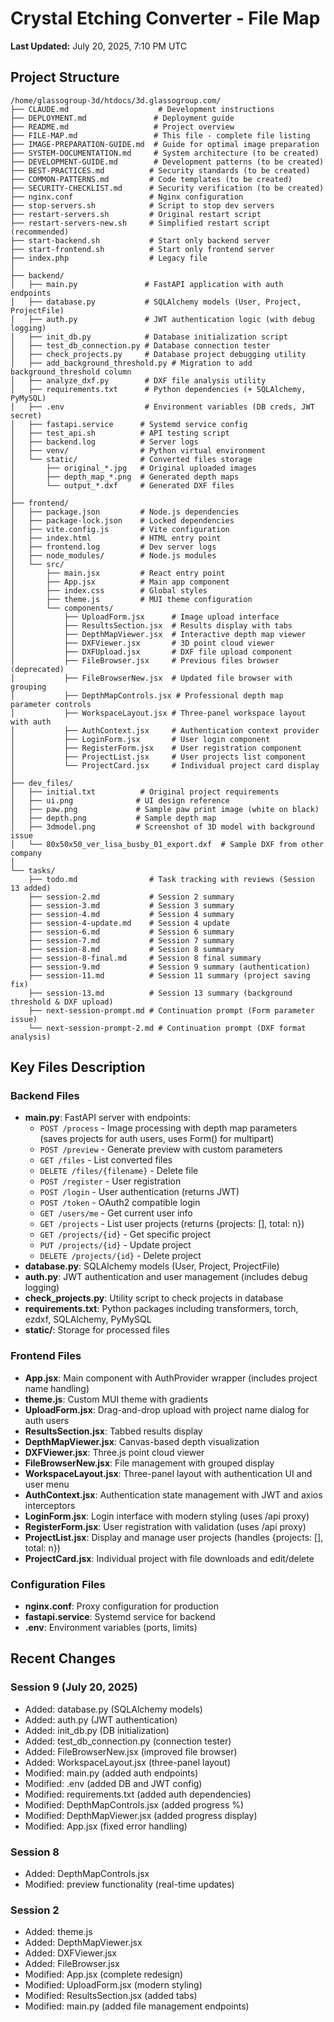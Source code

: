 # Crystal Etching Converter - File Map

**Last Updated:** July 20, 2025, 7:10 PM UTC

## Project Structure

```
/home/glassogroup-3d/htdocs/3d.glassogroup.com/
├── CLAUDE.md                    # Development instructions
├── DEPLOYMENT.md               # Deployment guide
├── README.md                   # Project overview
├── FILE-MAP.md                 # This file - complete file listing
├── IMAGE-PREPARATION-GUIDE.md  # Guide for optimal image preparation
├── SYSTEM-DOCUMENTATION.md     # System architecture (to be created)
├── DEVELOPMENT-GUIDE.md        # Development patterns (to be created)
├── BEST-PRACTICES.md          # Security standards (to be created)
├── COMMON-PATTERNS.md         # Code templates (to be created)
├── SECURITY-CHECKLIST.md      # Security verification (to be created)
├── nginx.conf                 # Nginx configuration
├── stop-servers.sh            # Script to stop dev servers
├── restart-servers.sh         # Original restart script
├── restart-servers-new.sh     # Simplified restart script (recommended)
├── start-backend.sh           # Start only backend server
├── start-frontend.sh          # Start only frontend server
├── index.php                  # Legacy file
│
├── backend/
│   ├── main.py               # FastAPI application with auth endpoints
│   ├── database.py           # SQLAlchemy models (User, Project, ProjectFile)
│   ├── auth.py               # JWT authentication logic (with debug logging)
│   ├── init_db.py            # Database initialization script
│   ├── test_db_connection.py # Database connection tester
│   ├── check_projects.py     # Database project debugging utility
│   ├── add_background_threshold.py # Migration to add background_threshold column
│   ├── analyze_dxf.py        # DXF file analysis utility
│   ├── requirements.txt      # Python dependencies (+ SQLAlchemy, PyMySQL)
│   ├── .env                  # Environment variables (DB creds, JWT secret)
│   ├── fastapi.service      # Systemd service config
│   ├── test_api.sh          # API testing script
│   ├── backend.log          # Server logs
│   ├── venv/                # Python virtual environment
│   └── static/              # Converted files storage
│       ├── original_*.jpg   # Original uploaded images
│       ├── depth_map_*.png  # Generated depth maps
│       └── output_*.dxf     # Generated DXF files
│
├── frontend/
│   ├── package.json         # Node.js dependencies
│   ├── package-lock.json    # Locked dependencies
│   ├── vite.config.js       # Vite configuration
│   ├── index.html           # HTML entry point
│   ├── frontend.log         # Dev server logs
│   ├── node_modules/        # Node.js modules
│   └── src/
│       ├── main.jsx         # React entry point
│       ├── App.jsx          # Main app component
│       ├── index.css        # Global styles
│       ├── theme.js         # MUI theme configuration
│       └── components/
│           ├── UploadForm.jsx      # Image upload interface
│           ├── ResultsSection.jsx  # Results display with tabs
│           ├── DepthMapViewer.jsx  # Interactive depth map viewer
│           ├── DXFViewer.jsx       # 3D point cloud viewer
│           ├── DXFUpload.jsx       # DXF file upload component
│           ├── FileBrowser.jsx     # Previous files browser (deprecated)
│           ├── FileBrowserNew.jsx  # Updated file browser with grouping
│           ├── DepthMapControls.jsx # Professional depth map parameter controls
│           ├── WorkspaceLayout.jsx # Three-panel workspace layout with auth
│           ├── AuthContext.jsx     # Authentication context provider
│           ├── LoginForm.jsx       # User login component
│           ├── RegisterForm.jsx    # User registration component
│           ├── ProjectList.jsx     # User projects list component
│           └── ProjectCard.jsx     # Individual project card display
│
├── dev_files/
│   ├── initial.txt          # Original project requirements
│   ├── ui.png              # UI design reference
│   ├── paw.png             # Sample paw print image (white on black)
│   ├── depth.png           # Sample depth map
│   ├── 3dmodel.png         # Screenshot of 3D model with background issue
│   └── 80x50x50_ver_lisa_busby_01_export.dxf  # Sample DXF from other company
│
└── tasks/
    ├── todo.md                # Task tracking with reviews (Session 13 added)
    ├── session-2.md           # Session 2 summary
    ├── session-3.md           # Session 3 summary
    ├── session-4.md           # Session 4 summary
    ├── session-4-update.md    # Session 4 update
    ├── session-6.md           # Session 6 summary
    ├── session-7.md           # Session 7 summary
    ├── session-8.md           # Session 8 summary
    ├── session-8-final.md     # Session 8 final summary
    ├── session-9.md           # Session 9 summary (authentication)
    ├── session-11.md          # Session 11 summary (project saving fix)
    ├── session-13.md          # Session 13 summary (background threshold & DXF upload)
    ├── next-session-prompt.md # Continuation prompt (Form parameter issue)
    └── next-session-prompt-2.md # Continuation prompt (DXF format analysis)
```

## Key Files Description

### Backend Files
- **main.py**: FastAPI server with endpoints:
  - `POST /process` - Image processing with depth map parameters (saves projects for auth users, uses Form() for multipart)
  - `POST /preview` - Generate preview with custom parameters
  - `GET /files` - List converted files
  - `DELETE /files/{filename}` - Delete file
  - `POST /register` - User registration
  - `POST /login` - User authentication (returns JWT)
  - `POST /token` - OAuth2 compatible login
  - `GET /users/me` - Get current user info
  - `GET /projects` - List user projects (returns {projects: [], total: n})
  - `GET /projects/{id}` - Get specific project
  - `PUT /projects/{id}` - Update project
  - `DELETE /projects/{id}` - Delete project
- **database.py**: SQLAlchemy models (User, Project, ProjectFile)
- **auth.py**: JWT authentication and user management (includes debug logging)
- **check_projects.py**: Utility script to check projects in database
- **requirements.txt**: Python packages including transformers, torch, ezdxf, SQLAlchemy, PyMySQL
- **static/**: Storage for processed files

### Frontend Files
- **App.jsx**: Main component with AuthProvider wrapper (includes project name handling)
- **theme.js**: Custom MUI theme with gradients
- **UploadForm.jsx**: Drag-and-drop upload with project name dialog for auth users
- **ResultsSection.jsx**: Tabbed results display
- **DepthMapViewer.jsx**: Canvas-based depth visualization
- **DXFViewer.jsx**: Three.js point cloud viewer
- **FileBrowserNew.jsx**: File management with grouped display
- **WorkspaceLayout.jsx**: Three-panel layout with authentication UI and user menu
- **AuthContext.jsx**: Authentication state management with JWT and axios interceptors
- **LoginForm.jsx**: Login interface with modern styling (uses /api proxy)
- **RegisterForm.jsx**: User registration with validation (uses /api proxy)
- **ProjectList.jsx**: Display and manage user projects (handles {projects: [], total: n})
- **ProjectCard.jsx**: Individual project with file downloads and edit/delete

### Configuration Files
- **nginx.conf**: Proxy configuration for production
- **fastapi.service**: Systemd service for backend
- **.env**: Environment variables (ports, limits)

## Recent Changes

### Session 9 (July 20, 2025)
- Added: database.py (SQLAlchemy models)
- Added: auth.py (JWT authentication)
- Added: init_db.py (DB initialization)
- Added: test_db_connection.py (connection tester)
- Added: FileBrowserNew.jsx (improved file browser)
- Added: WorkspaceLayout.jsx (three-panel layout)
- Modified: main.py (added auth endpoints)
- Modified: .env (added DB and JWT config)
- Modified: requirements.txt (added auth dependencies)
- Modified: DepthMapControls.jsx (added progress %)
- Modified: DepthMapViewer.jsx (added progress display)
- Modified: App.jsx (fixed error handling)

### Session 8
- Added: DepthMapControls.jsx
- Modified: preview functionality (real-time updates)

### Session 2
- Added: theme.js
- Added: DepthMapViewer.jsx
- Added: DXFViewer.jsx  
- Added: FileBrowser.jsx
- Modified: App.jsx (complete redesign)
- Modified: UploadForm.jsx (modern styling)
- Modified: ResultsSection.jsx (added tabs)
- Modified: main.py (added file management endpoints)